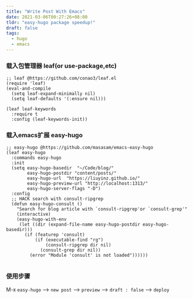 ```yaml
---
title: "Write Post With Emacs"
date: 2021-03-06T00:27:26+08:00
tldr: "easy-hugo package speedup!"
draft: false
tags:
  - hugo
  - emacs
---
```


### 载入包管理器 leaf(or use-package,etc)

```elisp
;; leaf @https://github.com/conao3/leaf.el
(require 'leaf)
(eval-and-compile
  (setq leaf-expand-minimally nil)
  (setq leaf-defaults '(:ensure nil)))

(leaf leaf-keywords
  :require t
  :config (leaf-keywords-init))
```

### 载入emacs扩展 easy-hugo 

```elisp
;; easy-hugo @https://github.com/masasam/emacs-easy-hugo
(leaf easy-hugo
  :commands easy-hugo
  :init
  (setq easy-hugo-basedir  "~/Code/blog/"
        easy-hugo-postdir "content/posts/"
        easy-hugo-url  "https://liuyinz.github.io/"
        easy-hugo-preview-url "http://localhost:1313/"
        easy-hugo-server-flags "-D")
  :config
  ;; HACK search with consult-ripgrep
  (defun easy-hugo-consult ()
    "Search for blog article with `consult-ripgrep'or `consult-grep'"
    (interactive)
    (easy-hugo-with-env
     (let ((dir (expand-file-name easy-hugo-postdir easy-hugo-basedir)))
       (if (featurep 'consult)
           (if (executable-find "rg")
               (consult-ripgrep dir nil)
             (consult-grep dir nil))
         (error "Module 'consult' is not loaded"))))))
         
```

### 使用步骤

M-x `easy-hugo` --> `new post` --> `preview` --> `draft : false` --> `deploy`

